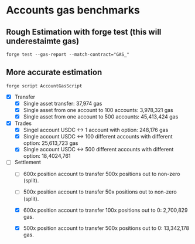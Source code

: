 # Accounts gas benchmarks

## Rough Estimation with forge test (this will underestaimte gas)

```shell
forge test --gas-report --match-contract="GAS_"
```

## More accurate estimation

```shell
forge script AccountGasScript
```

- [x] Transfer
  - [x] Single asset transfer: 37,974 gas
  - [x] Single asset from one account to 100 accounts: 3,978,321 gas
  - [x] Single asset from one account to 500 accounts: 45,413,424 gas
- [x] Trades
  - [x] Singel account USDC <-> 1 account with option: 248,176 gas
  - [x] Single account USDC <-> 100 different accounts with different option: 25,613,723 gas
  - [x] Single account USDC <-> 500 different accounts with different option: 18,4024,761
- [ ] Settlement
  - [ ] 600x position account to transfer 500x positions out to non-zero (split).
  - [ ] 500x position account to transfer 50x positions out to non-zero (split).
  - [x] 600x position account to transfer 100x positions out to 0: 2,700,829 gas.
  - [x] 500x position account to transfer 500x positions out to 0: 13,342,178 gas.

